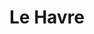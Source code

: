 ---
title: "Le Havre"

year: 2011

director: "Aki Kaurismäki"

summary: "In a dead-pan universe, a shoe shiner is the hero we need, not the one we deserve."

comment: "Yes, this is a finnish film, if you couldn't tell despite the french."

image: "https://media.giphy.com/media/1iu7xEYcssgghWBoMi/giphy.gif"

imdb: "https://www.imdb.com/title/tt1508675/"

quotes:
  - "L'argent circule au crepuscule."
---